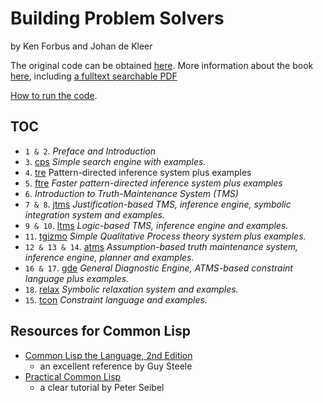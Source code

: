 # Building Problem Solvers
by Ken Forbus and Johan de Kleer

The original code can be obtained [here](http://www.cs.cmu.edu/Groups//AI/areas/reasonng/tms/bps/).
More information about the book [here](http://www.qrg.northwestern.edu/bps/readme.html), including [a fulltext searchable PDF](http://www.qrg.northwestern.edu/bps/BPS-Searchable.pdf)

[How to run the code](RUN.md).

## TOC

- `1 & 2`. _Preface and Introduction_
- `3`. [cps](cps)
  _Simple search engine with examples._
- `4`. [tre](tre)
  Pattern-directed inference system plus examples
- `5`. [ftre](ftre)
  _Faster pattern-directed inference system plus examples_
- `6`. _Introduction to Truth-Maintenance System (TMS)_
- `7 & 8`. [jtms](jtms)
  _Justification-based TMS, inference engine, symbolic integration system and examples._
- `9 & 10`. [ltms](ltms)
  _Logic-based TMS, inference engine and examples._
- `11`. [tgizmo](tgizmo)
  _Simple Qualitative Process theory system plus examples._
- `12 & 13 & 14`. [atms](atms)
  _Assumption-based truth maintenance system, inference engine, planner and examples._
- `16 & 17`. [gde](gde)
  _General Diagnostic Engine, ATMS-based constraint language plus examples._
- `18`. [relax](relax)
  _Symbolic relaxation system and examples._
- `15`. [tcon](tcon)
  _Constraint language and examples._

## Resources for Common Lisp

- [Common Lisp the Language, 2nd Edition](https://www.cs.cmu.edu/Groups/AI/html/cltl/cltl2.html)
  - an excellent reference by Guy Steele
- [Practical Common Lisp](http://www.gigamonkeys.com/book)
  - a clear tutorial by Peter Seibel
